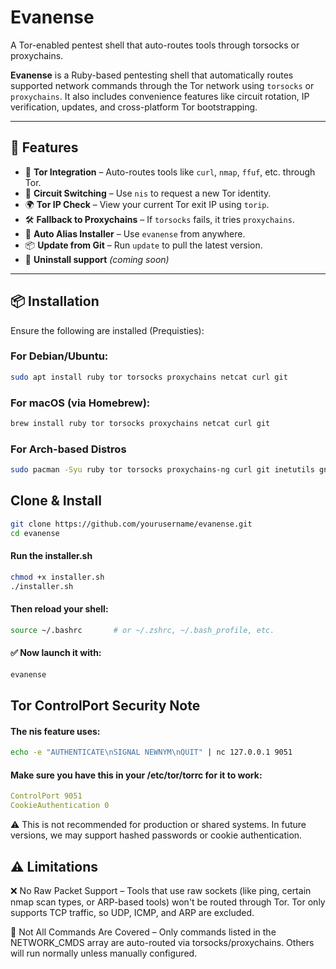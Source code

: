 # Evanense
A Tor-enabled pentest shell that auto-routes tools through torsocks or proxychains.

**Evanense** is a Ruby-based pentesting shell that automatically routes supported network commands through the Tor network using `torsocks` or `proxychains`. It also includes convenience features like circuit rotation, IP verification, updates, and cross-platform Tor bootstrapping.

---

## 🚀 Features

- 🧅 **Tor Integration** – Auto-routes tools like `curl`, `nmap`, `ffuf`, etc. through Tor.
- 🔁 **Circuit Switching** – Use `nis` to request a new Tor identity.
- 🌍 **Tor IP Check** – View your current Tor exit IP using `torip`.
- 🛠 **Fallback to Proxychains** – If `torsocks` fails, it tries `proxychains`.
- 💾 **Auto Alias Installer** – Use `evanense` from anywhere.
- 📦 **Update from Git** – Run `update` to pull the latest version.
- 🧼 **Uninstall support** *(coming soon)*

---

## 📦 Installation

  Ensure the following are installed (Prequisties):

### For Debian/Ubuntu:

```bash
sudo apt install ruby tor torsocks proxychains netcat curl git 
```
### For macOS (via Homebrew):

```bash
brew install ruby tor torsocks proxychains netcat curl git 
```
### For Arch-based Distros

```bash
sudo pacman -Syu ruby tor torsocks proxychains-ng curl git inetutils gnu-netcat
```
## Clone & Install
```bash
git clone https://github.com/yourusername/evanense.git
cd evanense
```

#### Run the installer.sh

```bash
chmod +x installer.sh
./installer.sh
```

#### Then reload your shell:

```bash
source ~/.bashrc       # or ~/.zshrc, ~/.bash_profile, etc.
```

#### ✅ Now launch it with:

```bash
evanense
```

## Tor ControlPort Security Note
  #### The nis feature uses:

```bash
echo -e "AUTHENTICATE\nSIGNAL NEWNYM\nQUIT" | nc 127.0.0.1 9051
```
 #### Make sure you have this in your /etc/tor/torrc for it to work:

```yaml
ControlPort 9051
CookieAuthentication 0
```
⚠️ This is not recommended for production or shared systems. In future versions, we may support hashed passwords or cookie authentication.


## ⚠️ Limitations

❌ No Raw Packet Support – Tools that use raw sockets (like ping, certain nmap scan types, or ARP-based tools) won't be routed through Tor. Tor only supports TCP traffic, so UDP, ICMP, and ARP are excluded.

📶 Not All Commands Are Covered – Only commands listed in the NETWORK_CMDS array are auto-routed via torsocks/proxychains. Others will run normally unless manually configured.

